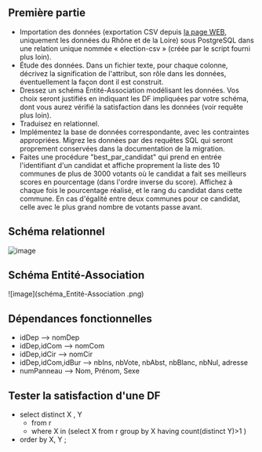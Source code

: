 ## Première partie

* Importation des données (exportation CSV depuis [la page WEB](https://public.opendatasoft.com/explore/dataset/election-presidentielle-2017-resultats-par-bureaux-de-vote-tour-1/table/?disjunctive.libelle_de_la_commune), uniquement les données du Rhône et de la Loire) sous PostgreSQL dans une relation unique nommée « election-csv » (créée par le script fourni plus loin).
* Étude des données. Dans un fichier texte, pour chaque colonne, décrivez la signification de l'attribut, son rôle dans les données, éventuellement la façon dont il est construit.
* Dressez un schéma Entité-Association modélisant les données. Vos choix seront justifiés en indiquant les DF impliquées par votre schéma, dont vous aurez vérifié la satisfaction dans les données (voir requête plus loin).
* Traduisez en relationnel.
* Implémentez la base de données correspondante, avec les contraintes appropriées. Migrez les données par des requêtes SQL qui seront proprement conservées dans la documentation de la migration.
* Faites une procédure "best_par_candidat" qui prend en entrée l'identifiant d'un candidat et affiche proprement la liste des 10 communes de plus de 3000 votants où le candidat a fait ses meilleurs scores en pourcentage (dans l'ordre inverse du score). Affichez à chaque fois le pourcentage réalisé, et le rang du candidat dans cette commune. En cas d'égalité entre deux communes pour ce candidat, celle avec le plus grand nombre de votants passe avant.


## Schéma relationnel
![image](schéma_relationnel.jpg)


## Schéma Entité-Association
![image](schéma_Entité-Association .png)



## Dépendances fonctionnelles

- idDep --> nomDep
- idDep,idCom --> nomCom
- idDep,idCir --> nomCir
- idDep,idCom,idBur --> nbIns, nbVote, nbAbst, nbBlanc, nbNul, adresse
- numPanneau --> Nom, Prénom, Sexe





## Tester la satisfaction d'une DF

- select distinct X , Y 
	- from r
	- where X in (select X
			from r
			group by X 
			having count(distinct Y)>1 )
- order by X, Y ;
